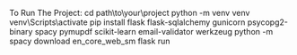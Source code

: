 To Run The Project:
cd path\to\your\project
python -m venv venv
venv\Scripts\activate
pip install flask flask-sqlalchemy gunicorn psycopg2-binary spacy pymupdf scikit-learn email-validator werkzeug
python -m spacy download en_core_web_sm
flask run

